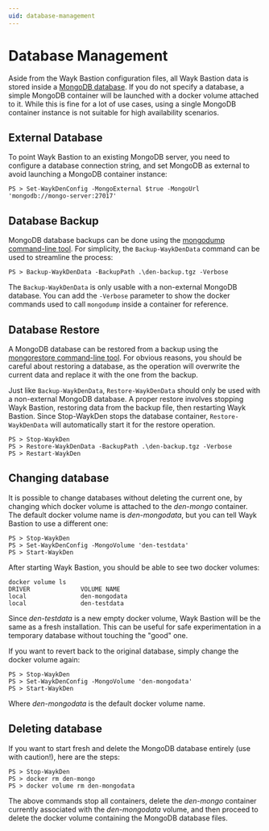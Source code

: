 ```yaml
---
uid: database-management
---
```


# Database Management

Aside from the Wayk Bastion configuration files, all Wayk Bastion data is stored inside a [MongoDB database](https://www.mongodb.com). If you do not specify a database, a simple MongoDB container will be launched with a docker volume attached to it. While this is fine for a lot of use cases, using a single MongoDB container instance is not suitable for high availability scenarios.

## External Database

To point Wayk Bastion to an existing MongoDB server, you need to configure a database connection string, and set MongoDB as external to avoid launching a MongoDB container instance:

    PS > Set-WaykDenConfig -MongoExternal $true -MongoUrl 'mongodb://mongo-server:27017'

## Database Backup

MongoDB database backups can be done using the [mongodump command-line tool](https://docs.mongodb.com/manual/reference/program/mongodump/). For simplicity, the `Backup-WaykDenData` command can be used to streamline the process:

    PS > Backup-WaykDenData -BackupPath .\den-backup.tgz -Verbose

The `Backup-WaykDenData` is only usable with a non-external MongoDB database. You can add the `-Verbose` parameter to show the docker commands used to call `mongodump` inside a container for reference.

## Database Restore

A MongoDB database can be restored from a backup using the [mongorestore command-line tool](https://docs.mongodb.com/manual/reference/program/mongorestore/). For obvious reasons, you should be careful about restoring a database, as the operation will overwrite the current data and replace it with the one from the backup.

Just like `Backup-WaykDenData`, `Restore-WaykDenData` should only be used with a non-external MongoDB database. A proper restore involves stopping Wayk Bastion, restoring data from the backup file, then restarting Wayk Bastion. Since Stop-WaykDen stops the database container, `Restore-WaykDenData` will automatically start it for the restore operation.

    PS > Stop-WaykDen
    PS > Restore-WaykDenData -BackupPath .\den-backup.tgz -Verbose
    PS > Restart-WaykDen

## Changing database

It is possible to change databases without deleting the current one, by changing which docker volume is attached to the *den-mongo* container. The default docker volume name is *den-mongodata*, but you can tell Wayk Bastion to use a different one:

    PS > Stop-WaykDen
    PS > Set-WaykDenConfig -MongoVolume 'den-testdata'
    PS > Start-WaykDen

After starting Wayk Bastion, you should be able to see two docker volumes:

    docker volume ls
    DRIVER              VOLUME NAME
    local               den-mongodata
    local               den-testdata

Since *den-testdata* is a new empty docker volume, Wayk Bastion will be the same as a fresh installation. This can be useful for safe experimentation in a temporary database without touching the "good" one.

If you want to revert back to the original database, simply change the docker volume again:

    PS > Stop-WaykDen
    PS > Set-WaykDenConfig -MongoVolume 'den-mongodata'
    PS > Start-WaykDen

Where *den-mongodata* is the default docker volume name.

## Deleting database

If you want to start fresh and delete the MongoDB database entirely (use with caution!), here are the steps:

    PS > Stop-WaykDen
    PS > docker rm den-mongo
    PS > docker volume rm den-mongodata

The above commands stop all containers, delete the *den-mongo* container currently associated with the *den-mongodata* volume, and then proceed to delete the docker volume containing the MongoDB database files.
